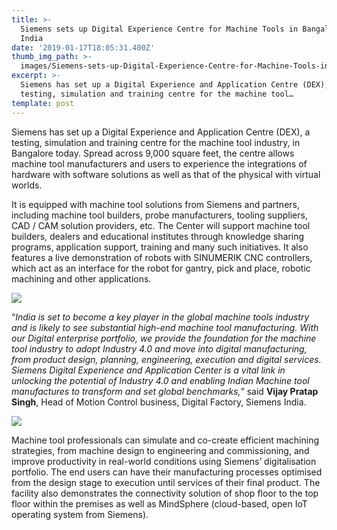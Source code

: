 ```yaml
---
title: >-
  Siemens sets up Digital Experience Centre for Machine Tools in Bangalore,
  India
date: '2019-01-17T18:05:31.400Z'
thumb_img_path: >-
  images/Siemens-sets-up-Digital-Experience-Centre-for-Machine-Tools-in-Bangalore--India/1*M2EYeVWBVeSzXVE-vZ9o3A.jpeg
excerpt: >-
  Siemens has set up a Digital Experience and Application Centre (DEX), a
  testing, simulation and training centre for the machine tool…
template: post
---
```

Siemens has set up a Digital Experience and Application Centre (DEX), a testing, simulation and training centre for the machine tool industry, in Bangalore today. Spread across 9,000 square feet, the centre allows machine tool manufacturers and users to experience the integrations of hardware with software solutions as well as that of the physical with virtual worlds.

It is equipped with machine tool solutions from Siemens and partners, including machine tool builders, probe manufacturers, tooling suppliers, CAD / CAM solution providers, etc. The Center will support machine tool builders, dealers and educational institutes through knowledge sharing programs, application support, training and many such initiatives. It also features a live demonstration of robots with SINUMERIK CNC controllers, which act as an interface for the robot for gantry, pick and place, robotic machining and other applications.

![](/images/Siemens-sets-up-Digital-Experience-Centre-for-Machine-Tools-in-Bangalore--India/1*M2EYeVWBVeSzXVE-vZ9o3A.jpeg)

“*India is set to become a key player in the global machine tools industry and is likely to see substantial high-end machine tool manufacturing. With our Digital enterprise portfolio, we provide the foundation for the machine tool industry to adopt Industry 4.0 and move into digital manufacturing, from product design, planning, engineering, execution and digital services. Siemens Digital Experience and Application Center is a vital link in unlocking the potential of Industry 4.0 and enabling Indian Machine tool manufactures to transform and set global benchmarks,*” said **Vijay Pratap Singh**, Head of Motion Control business, Digital Factory, Siemens India.

![](/images/Siemens-sets-up-Digital-Experience-Centre-for-Machine-Tools-in-Bangalore--India/1*EA6qpgrDZu2AFq6pScGh4Q.jpeg)

Machine tool professionals can simulate and co-create efficient machining strategies, from machine design to engineering and commissioning, and improve productivity in real-world conditions using Siemens’ digitalisation portfolio. The end users can have their manufacturing processes optimised from the design stage to execution until services of their final product. The facility also demonstrates the connectivity solution of shop floor to the top floor within the premises as well as MindSphere (cloud-based, open IoT operating system from Siemens).
